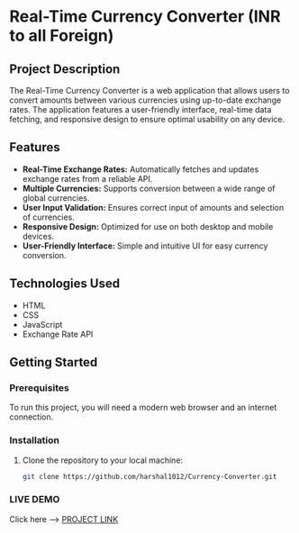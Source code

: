 # Real-Time Currency Converter (INR to all Foreign)

## Project Description
The Real-Time Currency Converter is a web application that allows users to convert amounts between various currencies using up-to-date exchange rates. The application features a user-friendly interface, real-time data fetching, and responsive design to ensure optimal usability on any device.

## Features
- **Real-Time Exchange Rates:** Automatically fetches and updates exchange rates from a reliable API.
- **Multiple Currencies:** Supports conversion between a wide range of global currencies.
- **User Input Validation:** Ensures correct input of amounts and selection of currencies.
- **Responsive Design:** Optimized for use on both desktop and mobile devices.
- **User-Friendly Interface:** Simple and intuitive UI for easy currency conversion.

## Technologies Used
- HTML
- CSS
- JavaScript
- Exchange Rate API

## Getting Started

### Prerequisites
To run this project, you will need a modern web browser and an internet connection.

### Installation
1. Clone the repository to your local machine:
   ```bash
   git clone https://github.com/harshal1012/Currency-Converter.git


### LIVE DEMO

Click here -->  [PROJECT LINK](https://harshal1012.github.io/Currency-Converter/)